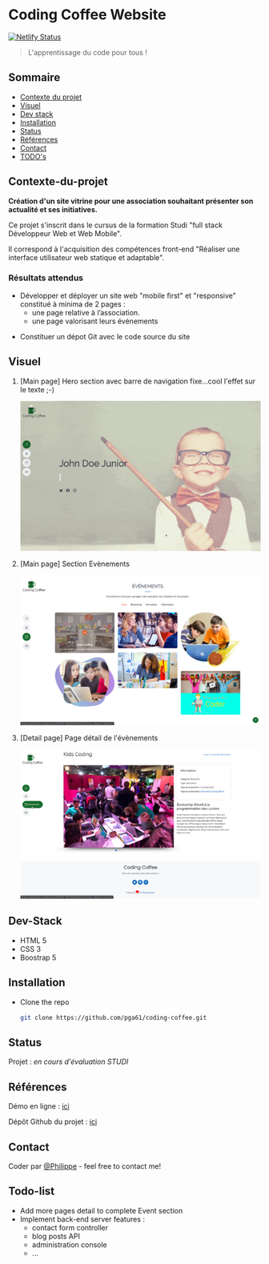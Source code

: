 # Coding Coffee Website
[![Netlify Status](https://api.netlify.com/api/v1/badges/428c0afc-bdc6-46fb-8314-145d171497b4/deploy-status)](https://app.netlify.com/sites/codingcoffee/deploys)

> L'apprentissage du code pour tous !

## Sommaire
* [Contexte du projet](#Contexte-du-projet)
* [Visuel](#Visuel)
* [Dev stack](#Dev-Stack)
* [Installation](#Installation)
* [Status](#status)
* [Références](#Références)
* [Contact](#contact)
* [TODO's](#Todo-list)


## Contexte-du-projet
**Création d'un site vitrine pour une association souhaitant présenter son actualité et ses initiatives.**

Ce projet s'inscrit dans le cursus de la formation Studi "full stack Développeur Web et Web Mobile".

Il correspond à l'acquisition des compétences front-end "Réaliser une interface utilisateur web statique et adaptable".

### Résultats attendus
+ Développer et déployer un site web "mobile first" et "responsive" constitué à minima de 2 pages :
    - une page relative à l’association.
    - une page valorisant leurs événements
* Constituer un dépot Git avec le code source du site

## Visuel
1.  [Main page] Hero section avec barre de navigation fixe...cool l'effet sur le texte ;-)
    
    ![CodingCoffee screenshot](./documentation/media/CC-screenshot-1.gif)
    

2.  [Main page] Section Evènements
    
    ![CodingCoffee screenshot](./documentation/media/CC-screenshot-2.jpg)


2.  [Detail page] Page détail de l'évènements
    
    ![CodingCoffee screenshot](./documentation/media/CC-screenshot-3.jpg)

## Dev-Stack
* HTML 5
* CSS 3
* Boostrap 5

## Installation
+ Clone the repo
   ```sh
   git clone https://github.com/pga61/coding-coffee.git
   ```

## Status
Projet : *en cours d'évaluation STUDI*

## Références
Démo en ligne : [ici](https://codingcoffee.netlify.app/)

Dépôt Github du projet : [ici](https://github.com/pga61/coding-coffee)

## Contact
Coder par [@Philippe](https://philippe-gaspel.me) - feel free to contact me!

## Todo-list
+ Add more pages detail to complete Event section
+ Implement back-end server features :
  + contact form controller
  + blog posts API
  + administration console
  + ...  


